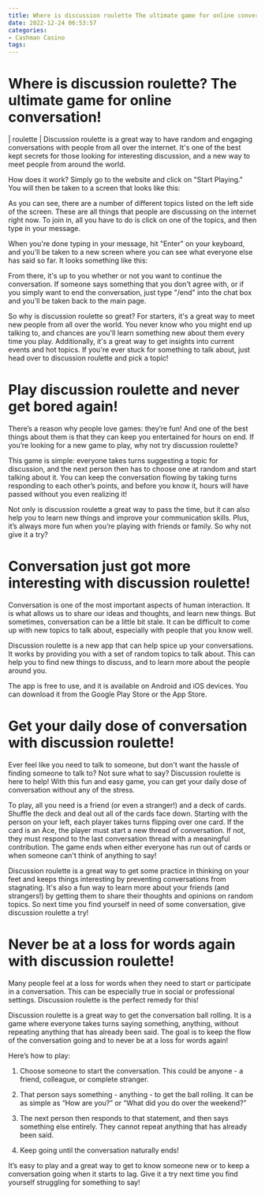 ```yaml
---
title: Where is discussion roulette The ultimate game for online conversation!
date: 2022-12-24 06:53:57
categories:
- Cashman Casino
tags:
---
```



#  Where is discussion roulette? The ultimate game for online conversation!

| roulette | 
Discussion roulette is a great way to have random and engaging conversations with people from all over the internet. It's one of the best kept secrets for those looking for interesting discussion, and a new way to meet people from around the world.

How does it work? Simply go to the website and click on "Start Playing." You will then be taken to a screen that looks like this: 


As you can see, there are a number of different topics listed on the left side of the screen. These are all things that people are discussing on the internet right now. To join in, all you have to do is click on one of the topics, and then type in your message.

When you're done typing in your message, hit "Enter" on your keyboard, and you'll be taken to a new screen where you can see what everyone else has said so far. It looks something like this: 


From there, it's up to you whether or not you want to continue the conversation. If someone says something that you don't agree with, or if you simply want to end the conversation, just type "/end" into the chat box and you'll be taken back to the main page.

So why is discussion roulette so great? For starters, it's a great way to meet new people from all over the world. You never know who you might end up talking to, and chances are you'll learn something new about them every time you play. Additionally, it's a great way to get insights into current events and hot topics. If you're ever stuck for something to talk about, just head over to discussion roulette and pick a topic!

#  Play discussion roulette and never get bored again!

There’s a reason why people love games: they’re fun! And one of the best things about them is that they can keep you entertained for hours on end. If you’re looking for a new game to play, why not try discussion roulette?

This game is simple: everyone takes turns suggesting a topic for discussion, and the next person then has to choose one at random and start talking about it. You can keep the conversation flowing by taking turns responding to each other’s points, and before you know it, hours will have passed without you even realizing it!

Not only is discussion roulette a great way to pass the time, but it can also help you to learn new things and improve your communication skills. Plus, it’s always more fun when you’re playing with friends or family. So why not give it a try?

#  Conversation just got more interesting with discussion roulette!

Conversation is one of the most important aspects of human interaction. It is what allows us to share our ideas and thoughts, and learn new things. But sometimes, conversation can be a little bit stale. It can be difficult to come up with new topics to talk about, especially with people that you know well.

Discussion roulette is a new app that can help spice up your conversations. It works by providing you with a set of random topics to talk about. This can help you to find new things to discuss, and to learn more about the people around you.

The app is free to use, and it is available on Android and iOS devices. You can download it from the Google Play Store or the App Store.

#  Get your daily dose of conversation with discussion roulette!

Ever feel like you need to talk to someone, but don't want the hassle of finding someone to talk to? Not sure what to say? Discussion roulette is here to help! With this fun and easy game, you can get your daily dose of conversation without any of the stress.

To play, all you need is a friend (or even a stranger!) and a deck of cards. Shuffle the deck and deal out all of the cards face down. Starting with the person on your left, each player takes turns flipping over one card. If the card is an Ace, the player must start a new thread of conversation. If not, they must respond to the last conversation thread with a meaningful contribution. The game ends when either everyone has run out of cards or when someone can't think of anything to say!

Discussion roulette is a great way to get some practice in thinking on your feet and keeps things interesting by preventing conversations from stagnating. It's also a fun way to learn more about your friends (and strangers!) by getting them to share their thoughts and opinions on random topics. So next time you find yourself in need of some conversation, give discussion roulette a try!

#  Never be at a loss for words again with discussion roulette!

Many people feel at a loss for words when they need to start or participate in a conversation. This can be especially true in social or professional settings. Discussion roulette is the perfect remedy for this!

Discussion roulette is a great way to get the conversation ball rolling. It is a game where everyone takes turns saying something, anything, without repeating anything that has already been said. The goal is to keep the flow of the conversation going and to never be at a loss for words again!

Here’s how to play:

1. Choose someone to start the conversation. This could be anyone - a friend, colleague, or complete stranger.

2. That person says something - anything - to get the ball rolling. It can be as simple as “How are you?” or “What did you do over the weekend?”

3. The next person then responds to that statement, and then says something else entirely. They cannot repeat anything that has already been said.

4. Keep going until the conversation naturally ends!

It’s easy to play and a great way to get to know someone new or to keep a conversation going when it starts to lag. Give it a try next time you find yourself struggling for something to say!
